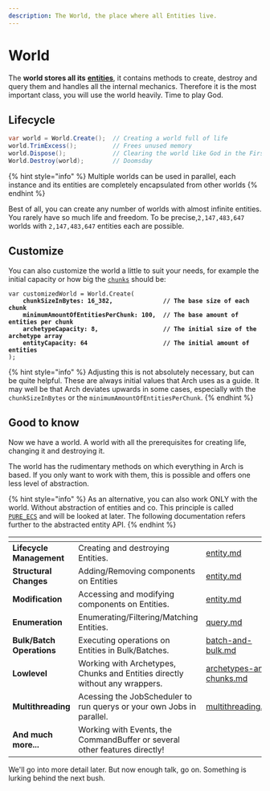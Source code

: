 ```yaml
---
description: The World, the place where all Entities live.
---
```


# World

The **world stores all its** [**entities**](entity.md), it contains methods to create, destroy and query them and handles all the internal mechanics. Therefore it is the most important class, you will use the world heavily. Time to play God.

## Lifecycle

```csharp
var world = World.Create();  // Creating a world full of life
world.TrimExcess();          // Frees unused memory
world.Dispose();             // Clearing the world like God in the First Testament
World.Destroy(world);        // Doomsday
```

{% hint style="info" %}
Multiple worlds can be used in parallel, each instance and its entities are completely encapsulated from other worlds
{% endhint %}

Best of all, you can create any number of worlds with almost infinite entities. You rarely have so much life and freedom. To be precise,`2,147,483,647` worlds with `2,147,483,647` entities each are possible.&#x20;

## Customize

You can also customize the world a little to suit your needs, for example the initial capacity or how big the [`chunks`](archetypes-and-chunks.md) should be:

<pre class="language-csharp"><code class="lang-csharp">var customizedWorld = World.Create(
<strong>    chunkSizeInBytes: 16_382,              // The base size of each chunk
</strong><strong>    minimumAmountOfEntitiesPerChunk: 100,  // The base amount of entities per chunk
</strong><strong>    archetypeCapacity: 8,                  // The initial size of the archetype array
</strong><strong>    entityCapacity: 64                     // The initial amount of entities
</strong>);
</code></pre>

{% hint style="info" %}
Adjusting this is not absolutely necessary, but can be quite helpful. These are always initial values that Arch uses as a guide. It may well be that Arch deviates upwards in some cases, especially with the `chunkSizeInBytes` or the `minimumAmountOfEntitiesPerChunk`.
{% endhint %}

## Good to know

Now we have a world. A world with all the prerequisites for creating life, changing it and destroying it.

The world has the rudimentary methods on which everything in Arch is based. If you only want to work with them, this is possible and offers one less level of abstraction.&#x20;

{% hint style="info" %}
As an alternative, you can also work ONLY with the world. Without abstraction of entities and co. This principle is called [`PURE_ECS`](optimizations/pure_ecs.md) and will be looked at later. The following documentation refers further to the abstracted entity API.
{% endhint %}

<table data-view="cards"><thead><tr><th></th><th></th><th data-hidden data-card-target data-type="content-ref"></th></tr></thead><tbody><tr><td><strong>Lifecycle Management</strong></td><td>Creating and destroying Entities. </td><td><a href="entity.md">entity.md</a></td></tr><tr><td><strong>Structural Changes</strong></td><td>Adding/Removing components on Entities</td><td><a href="entity.md">entity.md</a></td></tr><tr><td><strong>Modification</strong> </td><td>Accessing and modifying components on Entities.</td><td><a href="entity.md">entity.md</a></td></tr><tr><td><strong>Enumeration</strong></td><td>Enumerating/Filtering/Matching Entities.</td><td><a href="query.md">query.md</a></td></tr><tr><td><strong>Bulk/Batch Operations</strong></td><td>Executing operations on Entities in Bulk/Batches.</td><td><a href="optimizations/batch-and-bulk.md">batch-and-bulk.md</a></td></tr><tr><td><strong>Lowlevel</strong></td><td>Working with Archetypes, Chunks and Entities directly without any wrappers. </td><td><a href="archetypes-and-chunks.md">archetypes-and-chunks.md</a></td></tr><tr><td><strong>Multithreading</strong></td><td>Acessing the JobScheduler to run querys or your own Jobs in parallel. </td><td><a href="optimizations/multithreading.md">multithreading.md</a></td></tr><tr><td><strong>And much more...</strong></td><td>Working with Events, the CommandBuffer or several other features directly!</td><td></td></tr></tbody></table>

We'll go into more detail later.  But now enough talk, go on. Something is lurking behind the next bush.
